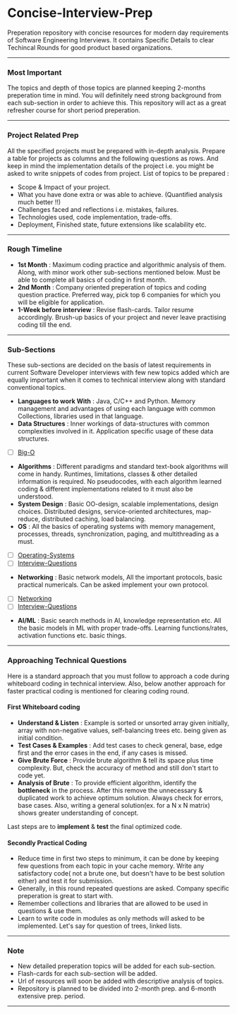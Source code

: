 # Concise-Interview-Prep
Preperation repository with concise resources for modern day requirements of Software Engineering Interviews. It contains Specific Details to clear Techincal Rounds for good product based organizations. 

---
### Most Important
The topics and depth of those topics are planned keeping 2-months preperation time in mind. You will definitely need strong background from each sub-section in order to achieve this. This repository will act as a great refresher course for short period preperation.

---
### Project Related Prep
All the specified projects must be prepared with in-depth analysis. Prepare a table for projects as columns and the following questions as rows. And keep in mind the implementation details of the project i.e. you might be asked to write snippets of codes from project. List of topics to be prepared :

* Scope & Impact of your project.
* What you have done extra or was able to achieve. (Quantified analysis much better !!)
* Challenges faced and reflections i.e. mistakes, failures.
* Technologies used, code implementation, trade-offs.
* Deployment, Finished state, future extensions like scalability etc.

---
### Rough Timeline 
* __1st Month__ : Maximum coding practice and algorithmic analysis of them. Along, with minor work other sub-sections mentioned below. Must be able to complete all basics of coding in first month.
* __2nd Month__ : Company oriented preperation of topics and coding question practice. Preferred way, pick top 6 companies for which you will be eligible for application. 
* __1-Week before interview__ : Revise flash-cards. Tailor resume accordingly. Brush-up basics of your project and never leave practising coding till the end.

---
### Sub-Sections

These sub-sections are decided on the basis of latest requirements in current Software Developer interviews with few new topics added which are equally important when it comes to technical interview along with standard conventional topics.  

* __Languages to work With__ : Java, C/C++ and Python. Memory management and advantages of using each language with common Collections, libraries used in that language.
* __Data Structures__ : Inner workings of data-structures with common complexities involved in it. Application specific usage of these data structures.  
- [ ] [Big-O](Big-O/README.md) 
* __Algorithms__ : Different paradigms and standard text-book algorithms will come in handy. Runtimes, limitations, classes & other detailed information is required. No pseudocodes, with each algorithm learned coding & different implementations related to it must also be understood.
* __System Design__ : Basic OO-design, scalable implementations, design choices. Distributed designs, service-oriented architectures, map-reduce, distributed caching, load balancing.
* __OS__ : All the basics of operating systems with memory management, processes, threads, synchronization, paging, and multithreading as a must.
- [ ] [Operating-Systems](Operating-Systems/README.md)
- [ ] [Interview-Questions](Operating-Systems/Interview-Questions/README.md)
* __Networking__ : Basic network models, All the important protocols, basic practical numericals. Can be asked implement your own protocol.
- [ ] [Networking](Networking/README.md)
- [ ] [Interview-Questions](Networking/Interview-Questions/README.md)
* __AI/ML__ : Basic search methods in AI, knowledge representation etc. All the basic models in ML with proper trade-offs. Learning functions/rates, activation functions etc. basic things.

---
### Approaching Technical Questions

Here is a standard approach that you must follow to approach a code during whiteboard coding in technical interview. Also, below another approach for faster practical coding is mentioned for clearing coding round. 

#### First Whiteboard coding

* __Understand & Listen__ : Example is sorted or unsorted array given initially, array with non-negative values, self-balancing trees etc. being given as initial condition.
* __Test Cases & Examples__ : Add test cases to check general, base, edge first and the error cases in the end, if any cases is missed.
* __Give Brute Force__ : Provide brute algorithm & tell its space plus time complexity. But, check the accuracy of method and still don't start to code yet.
* __Analysis of Brute__ : To provide efficient algorithm, identify the __bottleneck__ in the process. After this remove the unnecessary & duplicated work to achieve optimum solution. Always check for errors, base cases. Also, writing a general solution(ex. for a N x N matrix) shows greater understanding of concept.

Last steps are to __implement__ & __test__ the final optimized code.

#### Secondly Practical Coding

* Reduce time in first two steps to minimum, it can be done by keeping few questions from each topic in your cache memory. Write any satisfactory code( not a brute one, but doesn't have to be best solution either) and test it for submission. 
* Generally, in this round repeated questions are asked. Company specific preperation is great to start with.
* Remember collections and libraries that are allowed to be used in questions & use them.
* Learn to write code in modules as only methods will asked to be implemented. Let's say for question of trees, linked lists.

---

### Note
* New detailed preperation topics will be added for each sub-section.
* Flash-cards for each sub-section will be added.
* Url of resources will soon be added with descriptive analysis of topics.
* Repository is planned to be divided into 2-month prep. and 6-month extensive prep. period.
---
